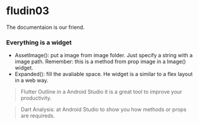 # fludin03

The documentaion is our friend.

### Everything is a widget

- AssetImage(): put a image from image folder. Just specify a string with a image path. Remember: this is a method from prop image in a Image() widget.
- Expanded(): fill the avaliable space. He widget is a similar to a flex layout in a web way.

> Flutter Outline in a Android Studio it is a great tool to improve your productivity.

> Dart Analysis: at Android Studio to show you how methods or props are requireds.